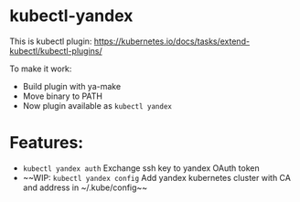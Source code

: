 # kubectl-yandex

This is kubectl plugin: https://kubernetes.io/docs/tasks/extend-kubectl/kubectl-plugins/

To make it work:

* Build plugin with ya-make
* Move binary to PATH
* Now plugin available as `kubectl yandex`

# Features:

* `kubectl yandex auth` Exchange ssh key to yandex OAuth token
* ~~WIP: `kubectl yandex config` Add yandex kubernetes cluster with CA and address in ~/.kube/config~~
